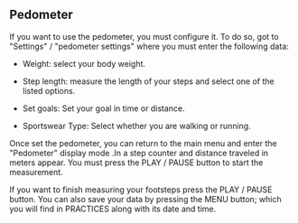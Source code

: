 ﻿## Pedometer 

If you want to use the pedometer, you must configure it. To do so, got to "Settings" / "pedometer settings" where you must enter the following data: 

* Weight: select your body weight. 

* Step length: measure the length of your steps and select one of the listed options. 

* Set goals: Set your goal in time or distance. 

* Sportswear Type: Select whether you are walking or running. 

Once set the pedometer, you can return to the main menu and enter the "Pedometer" display mode .In a step counter and distance traveled in meters appear. You must press the PLAY / PAUSE button to start the measurement. 

If you want to finish measuring your footsteps press the PLAY / PAUSE button. You can also save your data by pressing the MENU button; which you will find in PRACTICES along with its date and time. 
